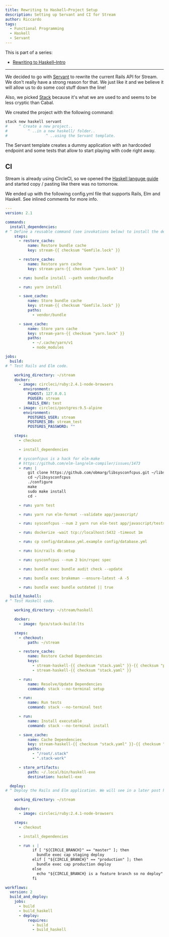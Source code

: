 ```yaml
---
title: Rewriting to Haskell–Project Setup
description: Setting up Servant and CI for Stream
author: Riccardo
tags:
  - Functional Programming
  - Haskell
  - Servant
---
```


This is part of a series:

- [Rewriting to Haskell–Intro](https://odone.io/posts/2020-02-26-rewriting-haskell-intro.html)

---

We decided to go with [Servant](https://www.servant.dev/) to rewrite the current Rails API for Stream. We don't really have a strong reason for that. We just like it and we believe it will allow us to do some cool stuff down the line!

Also, we picked [Stack](https://docs.haskellstack.org/en/stable/README/) because it's what we are used to and seems to be less cryptic than Cabal.

We created the project with the following command:

```bash
stack new haskell servant
#     ^ Create a new project..
#         ^ ..in a new haskell/ folder..
#                 ^ ..using the Servant template.
```

The Servant template creates a dummy application with an hardcoded endpoint and some tests that allow to start playing with code right away.

## CI

Stream is already using CircleCI, so we opened the [Haskell languge guide](https://circleci.com/docs/2.0/language-haskell/) and started copy / pasting like there was no tomorrow.

We ended up with the following config.yml file that supports Rails, Elm and Haskell. See inlined comments for more info.

```yml
---
version: 2.1

commands:
  install_dependencies:
# ^ Define a reusable command (see invokations below) to install the dependencies needed for Rails and Elm.
    steps:
      - restore_cache:
          name: Restore bundle cache
          key: stream-{{ checksum "Gemfile.lock" }}

      - restore_cache:
          name: Restore yarn cache
          key: stream-yarn-{{ checksum "yarn.lock" }}

      - run: bundle install --path vendor/bundle

      - run: yarn install

      - save_cache:
          name: Store bundle cache
          key: stream-{{ checksum "Gemfile.lock" }}
          paths:
            - vendor/bundle

      - save_cache:
          name: Store yarn cache
          key: stream-yarn-{{ checksum "yarn.lock" }}
          paths:
            - ~/.cache/yarn/v1
            - node_modules

jobs:
  build:
# ^ Test Rails and Elm code.

    working_directory: ~/stream
    docker:
      - image: circleci/ruby:2.4.1-node-browsers
        environment:
          PGHOST: 127.0.0.1
          PGUSER: stream
          RAILS_ENV: test
      - image: circleci/postgres:9.5-alpine
        environment:
          POSTGRES_USER: stream
          POSTGRES_DB: stream_test
          POSTGRES_PASSWORD: ""

    steps:
      - checkout

      - install_dependencies

      # sysconfcpus is a hack for elm-make
      # https://github.com/elm-lang/elm-compiler/issues/1473
      - run: |
          git clone https://github.com/obmarg/libsysconfcpus.git ~/libsysconfcpus
          cd ~/libsysconfcpus
          ./configure
          make
          sudo make install
          cd -

      - run: yarn test

      - run: yarn run elm-format --validate app/javascript/

      - run: sysconfcpus --num 2 yarn run elm-test app/javascript/tests

      - run: dockerize -wait tcp://localhost:5432 -timeout 1m

      - run: cp config/database.yml.example config/database.yml

      - run: bin/rails db:setup

      - run: sysconfcpus --num 2 bin/rspec spec

      - run: bundle exec bundle audit check --update

      - run: bundle exec brakeman --ensure-latest -A -5

      - run: bundle exec bundle outdated || true

  build_haskell:
# ^ Test Haskell code.

    working_directory: ~/stream/haskell

    docker:
      - image: fpco/stack-build:lts

    steps:
      - checkout:
          path: ~/stream

      - restore_cache:
          name: Restore Cached Dependencies
          keys:
            - stream-haskell-{{ checksum "stack.yaml" }}-{{ checksum "package.yaml" }}
            - stream-haskell-{{ checksum "stack.yaml" }}

      - run:
          name: Resolve/Update Dependencies
          command: stack --no-terminal setup

      - run:
          name: Run tests
          command: stack --no-terminal test

      - run:
          name: Install executable
          command: stack --no-terminal install

      - save_cache:
          name: Cache Dependencies
          key: stream-haskell-{{ checksum "stack.yaml" }}-{{ checksum "package.yaml" }}
          paths:
            - "/root/.stack"
            - ".stack-work"

      - store_artifacts:
          path: ~/.local/bin/haskell-exe
          destination: haskell-exe

  deploy:
# ^ Deploy the Rails and Elm application. We will see in a later post how to deploy the Servant application.

    working_directory: ~/stream

    docker:
      - image: circleci/ruby:2.4.1-node-browsers

    steps:
      - checkout

      - install_dependencies

      - run : |
            if [ "${CIRCLE_BRANCH}" == "master" ]; then
              bundle exec cap staging deploy
            elif [ "${CIRCLE_BRANCH}" == "production" ]; then
              bundle exec cap production deploy
            else
              echo "${CIRCLE_BRANCH} is a feature branch so no deploy"
            fi

workflows:
  version: 2
  build_and_deploy:
    jobs:
      - build
      - build_haskell
      - deploy:
          requires:
            - build
            - build_haskell
```
